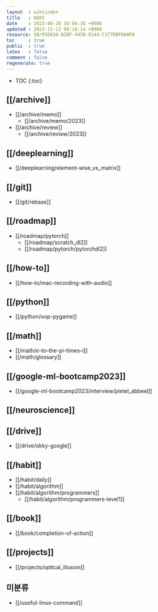 ```yaml
---
layout  : wikiindex
title   : WIKI
date    : 2023-08-20 16:04:36 +0900
updated : 2023-11-13 09:16:14 +0900
resource: 5B/95DA26-B2BF-445B-9144-C377DBF6A0FA
toc     : true
public  : true
latex   : false
comment : false
regenerate: true
---
```

* TOC
{:toc}

## [[/archive]]
* [[/archive/memo]]
    * [[/archive/memo/2023]] 
* [[/archive/review]]
    * [[/archive/review/2023]]

## [[/deeplearning]]
* [[/deeplearning/element-wise_vs_matrix]]

## [[/git]]
* [[/git/rebase]]

## [[/roadmap]]
- [[/roadmap/pytorch]]
	- [[/roadmap/scratch_dl2]] 
    - [[/roadmap/pytorch/pytorchdl2]]

## [[/how-to]]
- [[/how-to/mac-recording-with-audio]]

## [[/python]]
- [[/python/oop-pygame]]

## [[/math]]
* [[/math/e-to-the-pi-times-i]]
* [[/math/glossary]]

## [[/google-ml-bootcamp2023]]
- [[/google-ml-bootcamp2023/interview/pietel_abbeel]]

## [[/neuroscience]]

## [[/drive]]
* [[/drive/okky-google]]

## [[/habit]]
- [[/habit/daily]]
- [[/habit/algorithm]]
- [[/habit/algorithm/programmers]]
    - [[/habit/algorithm/programmers-level1]]

## [[/book]]
- [[/book/completion-of-action]]

## [[/projects]]
- [[/projects/optical_illusion]]

## 미분류
- [[/useful-linux-command]]
